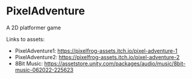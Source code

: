 # PixelAdventure
 A 2D platformer game

 Links to assets:
 - PixelAdventure1: https://pixelfrog-assets.itch.io/pixel-adventure-1
 - PixelAdventure2: https://pixelfrog-assets.itch.io/pixel-adventure-2
 - 8Bit Music: https://assetstore.unity.com/packages/audio/music/8bit-music-062022-225623
